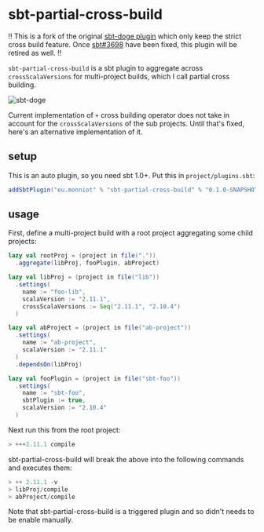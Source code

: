 sbt-partial-cross-build
========

:bangbang: This is a fork of the original [sbt-doge plugin](https://github.com/sbt/sbt-doge) which only keep the strict cross build feature. Once [sbt#3698](https://github.com/sbt/sbt/issues/3698) have been fixed, this plugin will be retired as well. :bangbang:

`sbt-partial-cross-build` is a sbt plugin to aggregate across `crossScalaVersions` for multi-project builds, which I call partial cross building.

![sbt-doge](sbt-doge.png?raw=true)

Current implementation of `+` cross building operator does not take in account for the `crossScalaVersions` of the sub projects. Until that's fixed, here's an alternative implementation of it.

setup
-----

This is an auto plugin, so you need sbt 1.0+. Put this in `project/plugins.sbt`:

```scala
addSbtPlugin("eu.monniot" % "sbt-partial-cross-build" % "0.1.0-SNAPSHOT")
```

usage
-----

First, define a multi-project build with a root project aggregating some child projects:

```scala
lazy val rootProj = (project in file("."))
  .aggregate(libProj, fooPlugin, abProject)

lazy val libProj = (project in file("lib"))
  .settings(
    name := "foo-lib",
    scalaVersion := "2.11.1",
    crossScalaVersions := Seq("2.11.1", "2.10.4")
  )

lazy val abProject = (project in file("ab-project"))
  .settings(
    name := "ab-project",
    scalaVersion := "2.11.1"
  )
  .dependsOn(libProj)

lazy val fooPlugin = (project in file("sbt-foo"))
  .settings(
    name := "sbt-foo",
    sbtPlugin := true,
    scalaVersion := "2.10.4"
  )
```

Next run this from the root project:

```scala
> +++2.11.1 compile
```

sbt-partial-cross-build will break the above into the following commands and executes them:

```scala
> ++ 2.11.1 -v
> libProj/compile
> abProject/compile
```

Note that sbt-partial-cross-build is a triggered plugin and so didn't needs to be enable manually.
